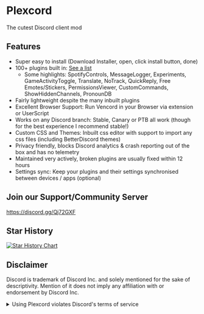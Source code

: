 # Plexcord

The cutest Discord client mod

## Features

-   Super easy to install (Download Installer, open, click install button, done)
-   100+ plugins built in: [See a list](https://vencord.dev/plugins)
    -   Some highlights: SpotifyControls, MessageLogger, Experiments, GameActivityToggle, Translate, NoTrack, QuickReply, Free Emotes/Stickers, PermissionsViewer, CustomCommands, ShowHiddenChannels, PronounDB
-   Fairly lightweight despite the many inbuilt plugins
-   Excellent Browser Support: Run Vencord in your Browser via extension or UserScript
-   Works on any Discord branch: Stable, Canary or PTB all work (though for the best experience I recommend stable!)
-   Custom CSS and Themes: Inbuilt css editor with support to import any css files (including BetterDiscord themes)
-   Privacy friendly, blocks Discord analytics & crash reporting out of the box and has no telemetry
-   Maintained very actively, broken plugins are usually fixed within 12 hours
-   Settings sync: Keep your plugins and their settings synchronised between devices / apps (optional)

## Join our Support/Community Server

https://discord.gg/Qj72GXF

## Star History

<a href="https://star-history.com/#MutanPlex/Plexcord&Timeline">
  <picture>
    <source media="(prefers-color-scheme: dark)" srcset="https://api.star-history.com/svg?repos=MutanPlex/Plexcord&type=Timeline&theme=dark" />
    <source media="(prefers-color-scheme: light)" srcset="https://api.star-history.com/svg?repos=MutanPlex/Plexcord&type=Timeline" />
    <img alt="Star History Chart" src="https://api.star-history.com/svg?repos=MutanPlex/Plexcord&type=Timeline" />
  </picture>
</a>

## Disclaimer

Discord is trademark of Discord Inc. and solely mentioned for the sake of descriptivity.
Mention of it does not imply any affiliation with or endorsement by Discord Inc.

<details>
<summary>Using Plexcord violates Discord's terms of service</summary>

Client modifications are against Discord’s Terms of Service.

However, Discord is pretty indifferent about them and there are no known cases of users getting banned for using client mods! So you should generally be fine as long as you don’t use any plugins that implement abusive behaviour. But no worries, all inbuilt plugins are safe to use!

Regardless, if your account is very important to you and it getting disabled would be a disaster for you, you should probably not use any client mods (not exclusive to Plexcord), just to be safe

Additionally, make sure not to post screenshots with Plexcord in a server where you might get banned for it

</details>
